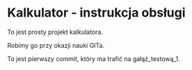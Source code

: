 # Kalkulator - instrukcja obsługi 

To jest prosty projekt kalkulatora.

Robimy go przy okazji nauki GITa.

To jest pierwszy commit, który ma trafić na gałąź_testową_1. 